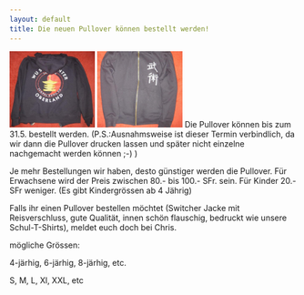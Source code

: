 ```yaml
---
layout: default
title: Die neuen Pullover können bestellt werden!
---
```


<img class="ifloat-left" src="/images/pullover/wu-shu-pullover-rueckseite.jpg" alt="Wu Shu Pullover" width="150px">
<img class="ifloat-right" src="/images/pullover/wu-shu-pullover-vorderseite.jpg" alt="Wu Shu Pullover" width="150px">
Die Pullover können bis zum 31.5. bestellt werden.  (P.S.:Ausnahmsweise ist dieser Termin verbindlich, da wir dann die Pullover drucken lassen und später nicht einzelne nachgemacht werden können ;-) )

Je mehr Bestellungen wir haben, desto günstiger werden die Pullover. Für Erwachsene wird der Preis zwischen 80.- bis 100.- SFr. sein. Für Kinder 20.-SFr weniger. (Es gibt Kindergrössen ab 4 Jährig)

Falls ihr einen Pullover bestellen möchtet (Switcher Jacke mit Reisverschluss, gute Qualität, innen schön flauschig, bedruckt wie unsere Schul-T-Shirts), meldet euch doch bei Chris.

mögliche Grössen:

4-järhig, 6-järhig, 8-järhig, etc.

S, M, L, Xl, XXL, etc